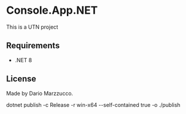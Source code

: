 # Console.App.NET

This is a UTN project

## Requirements

- .NET 8

## License

Made by Dario Marzzucco.

dotnet publish -c Release -r win-x64 --self-contained true -o ./publish
